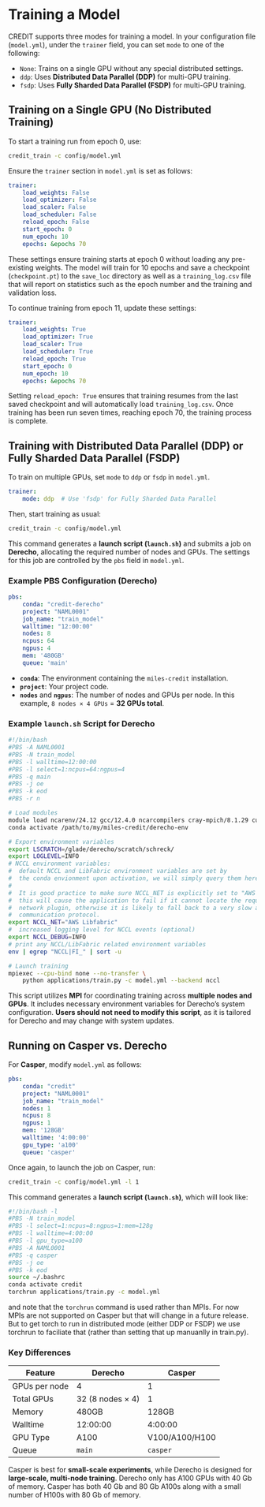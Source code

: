 # Training a Model

CREDIT supports three modes for training a model. In your configuration file (`model.yml`), under the `trainer` field, you can set `mode` to one of the following:

- `None`: Trains on a single GPU without any special distributed settings.
- `ddp`: Uses **Distributed Data Parallel (DDP)** for multi-GPU training.
- `fsdp`: Uses **Fully Sharded Data Parallel (FSDP)** for multi-GPU training.

## Training on a Single GPU (No Distributed Training)

To start a training run from epoch 0, use:

```bash
credit_train -c config/model.yml
```

Ensure the `trainer` section in `model.yml` is set as follows:

```yaml
trainer:
    load_weights: False
    load_optimizer: False
    load_scaler: False
    load_scheduler: False
    reload_epoch: False
    start_epoch: 0
    num_epoch: 10
    epochs: &epochs 70
```

These settings ensure training starts at epoch 0 without loading any pre-existing weights. The model will train for 10 epochs and save a checkpoint (`checkpoint.pt`) to the `save_loc` directory as well as a `training_log.csv` file that will report on statistics such as the epoch number and the training and validation loss.

To continue training from epoch 11, update these settings:

```yaml
trainer:
    load_weights: True
    load_optimizer: True
    load_scaler: True
    load_scheduler: True
    reload_epoch: True
    start_epoch: 0
    num_epoch: 10
    epochs: &epochs 70
```

Setting `reload_epoch: True` ensures that training resumes from the last saved checkpoint and will automatically load `training_log.csv`. Once training has been run seven times, reaching epoch 70, the training process is complete.

## Training with Distributed Data Parallel (DDP) or Fully Sharded Data Parallel (FSDP)

To train on multiple GPUs, set `mode` to `ddp` or `fsdp` in `model.yml`.

```yaml
trainer:
    mode: ddp  # Use 'fsdp' for Fully Sharded Data Parallel
```

Then, start training as usual:

```bash
credit_train -c config/model.yml
```

This command generates a **launch script (`launch.sh`)** and submits a job on **Derecho**, allocating the required number of nodes and GPUs. The settings for this job are controlled by the `pbs` field in `model.yml`.

### Example PBS Configuration (Derecho)

```yaml
pbs:
    conda: "credit-derecho"
    project: "NAML0001"
    job_name: "train_model"
    walltime: "12:00:00"
    nodes: 8
    ncpus: 64
    ngpus: 4
    mem: '480GB'
    queue: 'main'
```

- **`conda`**: The environment containing the `miles-credit` installation.
- **`project`**: Your project code.
- **`nodes`** and **`ngpus`**: The number of nodes and GPUs per node. In this example, `8 nodes × 4 GPUs` = **32 GPUs total**.

### Example `launch.sh` Script for Derecho

```bash
#!/bin/bash
#PBS -A NAML0001
#PBS -N train_model
#PBS -l walltime=12:00:00
#PBS -l select=1:ncpus=64:ngpus=4
#PBS -q main
#PBS -j oe
#PBS -k eod
#PBS -r n

# Load modules
module load ncarenv/24.12 gcc/12.4.0 ncarcompilers cray-mpich/8.1.29 cuda/12.3.2 conda/latest cudnn/9.2.0.82-12 mkl/2025.0.1
conda activate /path/to/my/miles-credit/derecho-env

# Export environment variables
export LSCRATCH=/glade/derecho/scratch/schreck/
export LOGLEVEL=INFO
# NCCL environment variables:
#  default NCCL and LibFabric environment variables are set by
#  the conda envionment upon activation, we will simply query them here.
#
#  It is good practice to make sure NCCL_NET is explicitly set to "AWS Libfabric"
#  this will cause the application to fail if it cannot locate the requested
#  network plugin, otherwise it is likely to fall back to a very slow and problematic
#  communication protocol.
export NCCL_NET="AWS Libfabric"
#  increased logging level for NCCL events (optional)
export NCCL_DEBUG=INFO
# print any NCCL/LibFabric related environment variables
env | egrep "NCCL|FI_" | sort -u

# Launch training
mpiexec --cpu-bind none --no-transfer \
    python applications/train.py -c model.yml --backend nccl
```

This script utilizes **MPI** for coordinating training across **multiple nodes and GPUs**. It includes necessary environment variables for Derecho’s system configuration. **Users should not need to modify this script**, as it is tailored for Derecho and may change with system updates.

## Running on Casper vs. Derecho

For **Casper**, modify `model.yml` as follows:

```yaml
pbs:
    conda: "credit"
    project: "NAML0001"
    job_name: "train_model"
    nodes: 1
    ncpus: 8
    ngpus: 1
    mem: '128GB'
    walltime: '4:00:00'
    gpu_type: 'a100'
    queue: 'casper'
```

Once again, to launch the job on Casper, run:

```bash
credit_train -c config/model.yml -l 1
```

This command generates a **launch script (`launch.sh`)**, which will look like:

```bash
#!/bin/bash -l
#PBS -N train_model
#PBS -l select=1:ncpus=8:ngpus=1:mem=128g
#PBS -l walltime=4:00:00
#PBS -l gpu_type=a100
#PBS -A NAML0001
#PBS -q casper
#PBS -j oe
#PBS -k eod
source ~/.bashrc
conda activate credit
torchrun applications/train.py -c model.yml
```

and note that the ```torchrun``` command is used rather than MPIs. For now MPIs are not supported on Casper but that will change in a future release. But to get torch to run in distributed mode (either DDP or FSDP) we use torchrun to faciliate that (rather than setting that up manuanlly in train.py).

### Key Differences

| Feature          | Derecho          | Casper         |
|-----------------|-----------------|---------------|
| GPUs per node   | 4                | 1             |
| Total GPUs      | 32 (8 nodes × 4) | 1             |
| Memory          | 480GB            | 128GB         |
| Walltime        | 12:00:00         | 4:00:00       |
| GPU Type        | A100             | V100/A100/H100         |
| Queue          | `main`            | `casper`      |

Casper is best for **small-scale experiments**, while Derecho is designed for **large-scale, multi-node training**. Derecho only has A100 GPUs with 40 Gb of memory. Casper has both 40 Gb and 80 Gb A100s along with a small number of H100s with 80 Gb of memory.
